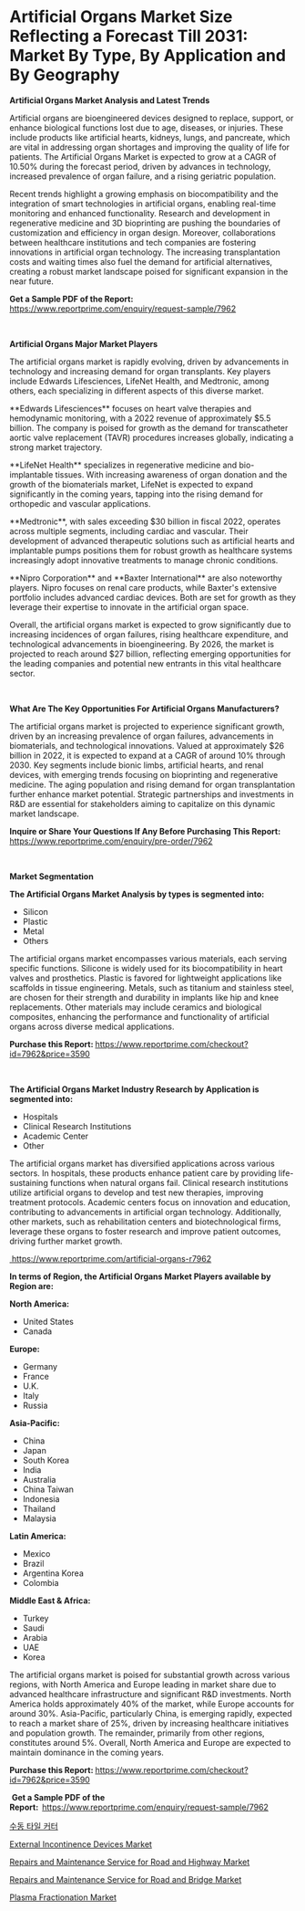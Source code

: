 <p><h1>Artificial Organs Market Size Reflecting a Forecast Till 2031: Market By Type, By Application and By Geography</h1></p><p><strong>Artificial Organs Market Analysis and Latest Trends</strong></p>
<p><p>Artificial organs are bioengineered devices designed to replace, support, or enhance biological functions lost due to age, diseases, or injuries. These include products like artificial hearts, kidneys, lungs, and pancreate, which are vital in addressing organ shortages and improving the quality of life for patients. The Artificial Organs Market is expected to grow at a CAGR of 10.50% during the forecast period, driven by advances in technology, increased prevalence of organ failure, and a rising geriatric population.</p><p>Recent trends highlight a growing emphasis on biocompatibility and the integration of smart technologies in artificial organs, enabling real-time monitoring and enhanced functionality. Research and development in regenerative medicine and 3D bioprinting are pushing the boundaries of customization and efficiency in organ design. Moreover, collaborations between healthcare institutions and tech companies are fostering innovations in artificial organ technology. The increasing transplantation costs and waiting times also fuel the demand for artificial alternatives, creating a robust market landscape poised for significant expansion in the near future.</p></p>
<p><strong>Get a Sample PDF of the Report:&nbsp;</strong> <a href="https://www.reportprime.com/enquiry/request-sample/7962?utm_campaign=1102&utm_medium=2&utm_source=Github&utm_content=ia&utm_term=26112024&utm_id=artificial-organs">https://www.reportprime.com/enquiry/request-sample/7962</a></p>
<p>&nbsp;</p>
<p><strong>Artificial Organs Major Market Players</strong></p>
<p><p>The artificial organs market is rapidly evolving, driven by advancements in technology and increasing demand for organ transplants. Key players include Edwards Lifesciences, LifeNet Health, and Medtronic, among others, each specializing in different aspects of this diverse market.</p><p>**Edwards Lifesciences** focuses on heart valve therapies and hemodynamic monitoring, with a 2022 revenue of approximately $5.5 billion. The company is poised for growth as the demand for transcatheter aortic valve replacement (TAVR) procedures increases globally, indicating a strong market trajectory.</p><p>**LifeNet Health** specializes in regenerative medicine and bio-implantable tissues. With increasing awareness of organ donation and the growth of the biomaterials market, LifeNet is expected to expand significantly in the coming years, tapping into the rising demand for orthopedic and vascular applications.</p><p>**Medtronic**, with sales exceeding $30 billion in fiscal 2022, operates across multiple segments, including cardiac and vascular. Their development of advanced therapeutic solutions such as artificial hearts and implantable pumps positions them for robust growth as healthcare systems increasingly adopt innovative treatments to manage chronic conditions.</p><p>**Nipro Corporation** and **Baxter International** are also noteworthy players. Nipro focuses on renal care products, while Baxter's extensive portfolio includes advanced cardiac devices. Both are set for growth as they leverage their expertise to innovate in the artificial organ space.</p><p>Overall, the artificial organs market is expected to grow significantly due to increasing incidences of organ failures, rising healthcare expenditure, and technological advancements in bioengineering. By 2026, the market is projected to reach around $27 billion, reflecting emerging opportunities for the leading companies and potential new entrants in this vital healthcare sector.</p></p>
<p>&nbsp;</p>
<p><strong>What Are The Key Opportunities For Artificial Organs Manufacturers?</strong></p>
<p><p>The artificial organs market is projected to experience significant growth, driven by an increasing prevalence of organ failures, advancements in biomaterials, and technological innovations. Valued at approximately $26 billion in 2022, it is expected to expand at a CAGR of around 10% through 2030. Key segments include bionic limbs, artificial hearts, and renal devices, with emerging trends focusing on bioprinting and regenerative medicine. The aging population and rising demand for organ transplantation further enhance market potential. Strategic partnerships and investments in R&D are essential for stakeholders aiming to capitalize on this dynamic market landscape.</p></p>
<p><strong>Inquire or Share Your Questions If Any Before Purchasing This Report:</strong> <a href="https://www.reportprime.com/enquiry/pre-order/7962?utm_campaign=1102&utm_medium=2&utm_source=Github&utm_content=ia&utm_term=26112024&utm_id=artificial-organs">https://www.reportprime.com/enquiry/pre-order/7962</a></p>
<p>&nbsp;</p>
<p><strong>Market Segmentation</strong></p>
<p><strong>The Artificial Organs Market Analysis by types is segmented into:</strong></p>
<p><ul><li>Silicon</li><li>Plastic</li><li>Metal</li><li>Others</li></ul></p>
<p><p>The artificial organs market encompasses various materials, each serving specific functions. Silicone is widely used for its biocompatibility in heart valves and prosthetics. Plastic is favored for lightweight applications like scaffolds in tissue engineering. Metals, such as titanium and stainless steel, are chosen for their strength and durability in implants like hip and knee replacements. Other materials may include ceramics and biological composites, enhancing the performance and functionality of artificial organs across diverse medical applications.</p></p>
<p><strong>Purchase this Report:&nbsp;</strong><a href="https://www.reportprime.com/checkout?id=7962&price=3590&utm_campaign=1102&utm_medium=2&utm_source=Github&utm_content=ia&utm_term=26112024&utm_id=artificial-organs">https://www.reportprime.com/checkout?id=7962&price=3590</a></p>
<p>&nbsp;</p>
<p><strong>The Artificial Organs Market Industry Research by Application is segmented into:</strong></p>
<p><ul><li>Hospitals</li><li>Clinical Research Institutions</li><li>Academic Center</li><li>Other</li></ul></p>
<p><p>The artificial organs market has diversified applications across various sectors. In hospitals, these products enhance patient care by providing life-sustaining functions when natural organs fail. Clinical research institutions utilize artificial organs to develop and test new therapies, improving treatment protocols. Academic centers focus on innovation and education, contributing to advancements in artificial organ technology. Additionally, other markets, such as rehabilitation centers and biotechnological firms, leverage these organs to foster research and improve patient outcomes, driving further market growth.</p></p>
<p><a href="https://www.reportprime.com/artificial-organs-r7962?utm_campaign=1102&utm_medium=2&utm_source=Github&utm_content=ia&utm_term=26112024&utm_id=artificial-organs">&nbsp;https://www.reportprime.com/artificial-organs-r7962</a></p>
<p><strong>In terms of Region, the Artificial Organs Market Players available by Region are:</strong></p>
<p>
    <p> <strong> North America: </strong>
        <ul>
            <li>United States</li>
            <li>Canada</li>
        </ul>
        </p> 
    <p> <strong> Europe: </strong>
        <ul>
            <li>Germany</li>
            <li>France</li>
            <li>U.K.</li>
            <li>Italy</li>
            <li>Russia</li>
        </ul>
        </p> 
    <p> <strong> Asia-Pacific: </strong>
        <ul>
            <li>China</li>
            <li>Japan</li>
            <li>South Korea</li>
            <li>India</li>
            <li>Australia</li>
            <li>China Taiwan</li>
            <li>Indonesia</li>
            <li>Thailand</li>
            <li>Malaysia</li>
        </ul>
        </p> 
    <p> <strong> Latin America: </strong>
        <ul>
            <li>Mexico</li>
            <li>Brazil</li>
            <li>Argentina Korea</li>
            <li>Colombia</li>
        </ul>
        </p> 
    <p> <strong> Middle East & Africa: </strong>
        <ul>
            <li>Turkey</li>
            <li>Saudi</li>
            <li>Arabia</li>
            <li>UAE</li>
            <li>Korea</li>
        </ul>
    </p>
    </p>
<p><p>The artificial organs market is poised for substantial growth across various regions, with North America and Europe leading in market share due to advanced healthcare infrastructure and significant R&D investments. North America holds approximately 40% of the market, while Europe accounts for around 30%. Asia-Pacific, particularly China, is emerging rapidly, expected to reach a market share of 25%, driven by increasing healthcare initiatives and population growth. The remainder, primarily from other regions, constitutes around 5%. Overall, North America and Europe are expected to maintain dominance in the coming years.</p></p>
<p><strong>Purchase this Report: </strong><a href="https://www.reportprime.com/checkout?id=7962&price=3590&utm_campaign=1102&utm_medium=2&utm_source=Github&utm_content=ia&utm_term=26112024&utm_id=artificial-organs">https://www.reportprime.com/checkout?id=7962&price=3590</a></p>
<p>&nbsp;<strong>Get a Sample PDF of the Report:&nbsp;&nbsp;</strong><a href="https://www.reportprime.com/enquiry/request-sample/7962?utm_campaign=1102&utm_medium=2&utm_source=Github&utm_content=ia&utm_term=26112024&utm_id=artificial-organs">https://www.reportprime.com/enquiry/request-sample/7962</a></p>
<p><strong></strong></p>
<p><p><a href="https://github.com/laholand/Market-Research-Report-List-6/blob/main/476362025535.md?utm_campaign=1102&utm_medium=2&utm_source=Github&utm_content=ia&utm_term=26112024&utm_id=artificial-organs">수동 타일 커터</a></p><p><a href="https://www.linkedin.com/pulse/analytics-driven-insights-external-incontinence-devices-market-pcl0c?utm_campaign=1102&utm_medium=2&utm_source=Github&utm_content=ia&utm_term=26112024&utm_id=artificial-organs">External Incontinence Devices Market</a></p><p><a href="https://issuu.com/reportprime-2/docs/repairs-and-maintenance-service-for_896621954748b6?utm_campaign=1102&utm_medium=2&utm_source=Github&utm_content=ia&utm_term=26112024&utm_id=artificial-organs">Repairs and Maintenance Service for Road and Highway Market</a></p><p><a href="https://issuu.com/reportprime-2/docs/repairs-and-maintenance-service-for_5674f9c3436c74?utm_campaign=1102&utm_medium=2&utm_source=Github&utm_content=ia&utm_term=26112024&utm_id=artificial-organs">Repairs and Maintenance Service for Road and Bridge Market</a></p><p><a href="https://github.com/vimar16th/Market-Research-Report-List-6/blob/main/plasma-fractionation-market.md?utm_campaign=1102&utm_medium=2&utm_source=Github&utm_content=ia&utm_term=26112024&utm_id=artificial-organs">Plasma Fractionation Market</a></p></p>